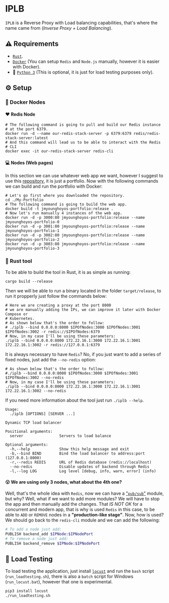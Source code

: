 # IPLB

`IPLB` is a Reverse Proxy with Load balancing capabilities, that's where the
name came from (*Inverse Proxy + Load Balancing*).

## ⚠️ Requirements

- [`Rust`](https://www.rust-lang.org/tools/install).
- [`Docker`](https://docs.docker.com/engine/install/) (You can setup `Redis` and
`Node.js` manually, however it is easier with Docker).
- 🔔 [`Python 3`](https://www.python.org/downloads/) (This is optional, it is
just for load testing purposes only).

## ⚙️ Setup

### 🐋 Docker Nodes

#### ❤️ Redis Node

```Docker
# The following command is going to pull and build our Redis instance
# at the port 6379.
docker run -d --name our-redis-stack-server -p 6379:6379 redis/redis-stack-server:latest
# And this command will lead us to be able to interact with the Redis
# CLI
docker exec -it our-redis-stack-server redis-cli
```

#### 💻 Nodes (Web pages)

In this section we can use whatever web app we want, however I suggest to use
this [repository](https://github.com/Youngermaster/My-Portfolio), it is just a
portfolio. Now with the following commands we can build and run the portfolio with Docker:
```docker
# Let's go first where you downloaded the repository.
cd ./My-Portfolio
# The following command is going to build the web app.
docker build -t jmyounghoyos-portfolio:release .
# Now let's run manually 4 instances of the web app.
docker run -d -p 3000:80 jmyounghoyos-portfolio:release --name jmyounghoyos-portfolio-0
docker run -d -p 3001:80 jmyounghoyos-portfolio:release --name jmyounghoyos-portfolio-1
docker run -d -p 3002:80 jmyounghoyos-portfolio:release --name jmyounghoyos-portfolio-2
docker run -d -p 3003:80 jmyounghoyos-portfolio:release --name jmyounghoyos-portfolio-3
```

### 🦀 Rust tool

To be able to build the tool in Rust, it is as simple as running:
```shell
cargo build --release
```

Then we will be able to run a binary located in the folder `target/release`, to
run it propperly just follow the commands below:
```shell
# Here we are creating a proxy at the port 8000
# we are manually adding the IPs, we can improve it later with Docker Compose or
# Kubernetes.
# As shown below that's the order to follow:
# ./iplb --bind 0.0.0.0:8000 $IPOfNodes:3000 $IPOfNodes:3001 $IPOfNodes:3002 -r redis://$IPOfNodes:6379
# Now, in my case I'll be using these parameters:
./iplb --bind 0.0.0.0:8000 172.22.16.1:3000 172.22.16.1:3001 172.22.16.1:3002 -r redis://127.0.0.1:6379
```

It is always necessary to have `Redis`? No, if you just want to add a series of
fixed nodes, just add the `--no-redis` option:
```shell
# As shown below that's the order to follow:
#./iplb --bind 0.0.0.0:8000 $IPOfNodes:3000 $IPOfNodes:3001 $IPOfNodes:3002 --no-redis
# Now, in my case I'll be using these parameters:
./iplb --bind 0.0.0.0:8000 172.22.16.1:3000 172.22.16.1:3001 172.22.16.1:3002 --no-redis
```

If you need more information about the tool just run `./iplb --help`.
```shell
Usage:
  ./iplb [OPTIONS] [SERVER ...]

Dynamic TCP load balancer

Positional arguments:
  server                Servers to load balance

Optional arguments:
  -h,--help             Show this help message and exit
  -b,--bind BIND        Bind the load balancer to address:port (127.0.0.1:8000)
  -r,--redis REDIS      URL of Redis database (redis://localhost)
  --no-redis            Disable updates of backend through Redis
  -l,--log LOG          Log level [debug, info, warn, error] (info)
```

#### 😮 We are using only 3 nodes, what about the 4th one?

Well, that's the whole idea with `Redis`, now we can have a
["`pub/sub`"](https://redis.io/docs/manual/pubsub/) module, but why? Well, what
if we want to add more modules? We will have to stop the app and then manually
add the changes. That *IS NOT OK* for a concurrent and modern app, that is why
is used `Redis` in this case, to be able to `ADD` or `REMOVE` nodes in a
**"production-like stage"**. Now, how is used? We should go back to the
`redis-cli` module and we can add the following:
```sh
# To add a node just add:
PUBLISH backend_add $IPNode:$IPNodePort
# To remove a node just add:
PUBLISH backend_remove $IPNode:$IPNodePort
```

## 💉 Load Testing

To load testing the application, just install [`locust`](https://locust.io) and run the `bash` script (`run_loadtesting.sh`), there is also a `batch` script for Windows (`run_locust.bat`), however that one is experimental.

```bash
pip3 install locust
./run_loadtesting.sh
```
